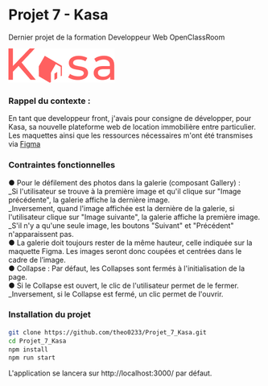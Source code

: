 

# Projet 7 - Kasa 
Dernier projet de la formation Developpeur Web OpenClassRoom

![Alt text](https://github.com/theo0233/Projet_7_Kasa/blob/bdea2f5d893d27ca71038c3410404f2e81bf7c47/src/assets/Kasa_logo.jpeg)

### Rappel du contexte : 
En tant que developpeur front, j'avais pour consigne de développer, pour Kasa, sa nouvelle plateforme web de location immobilière entre particulier.
Les maquettes ainsi que les ressources nécessaires m'ont été transmises via [Figma](https://www.figma.com/file/bAnXDNqRKCRRP8mY2gcb5p/UI-Design-Kasa-FR?node-id=3%3A0&t=fyzCSjHU6NT9893o-0) 

### Contraintes fonctionnelles



● Pour le défilement des photos dans la galerie (composant Gallery) : </br>
    _Si l'utilisateur se trouve à la première image et qu'il clique sur "Image précédente", la galerie affiche la dernière image. </br> 
    _Inversement, quand l'image affichée est la dernière de la galerie, si l'utilisateur clique sur "Image suivante", la galerie affiche la première image.</br> 
    _S'il n'y a qu'une seule image, les boutons "Suivant" et "Précédent" n'apparaissent pas.</br>
● La galerie doit toujours rester de la même hauteur, celle indiquée sur la maquette Figma. Les images seront donc coupées et centrées dans le cadre de l’image.</br>
● Collapse : Par défaut, les Collapses sont fermés à l'initialisation de la page. </br>
● Si le Collapse est ouvert, le clic de l'utilisateur permet de le fermer.</br>
    _Inversement, si le Collapse est fermé, un clic permet de l'ouvrir.</br>

### Installation du projet 


```bash
git clone https://github.com/theo0233/Projet_7_Kasa.git
cd Projet_7_Kasa
npm install
npm run start
```
L'application se lancera sur http://localhost:3000/ par défaut.
